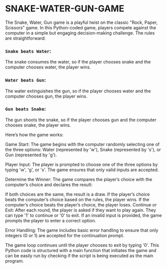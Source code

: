 # SNAKE-WATER-GUN-GAME

The Snake, Water, Gun game is a playful twist on the classic "Rock, Paper, Scissors" game. In this Python-coded game, players compete against the computer in a simple but engaging decision-making challenge. The rules are straightforward:

### `Snake beats Water`: 
The snake consumes the water, so if the player chooses snake and the computer chooses water, the player wins.

### `Water beats Gun`:
The water extinguishes the gun, so if the player chooses water and the computer chooses gun, the player wins.

### ``Gun beats Snake``:
The gun shoots the snake, so if the player chooses gun and the computer chooses snake, the player wins.

Here’s how the game works:

Game Start: The game begins with the computer randomly selecting one of the three options: Water (represented by 'w'), Snake (represented by 's'), or Gun (represented by 'g').

Player Input: The player is prompted to choose one of the three options by typing 'w', 'g', or 's'. The game ensures that only valid inputs are accepted.

Determine the Winner: The game compares the player’s choice with the computer’s choice and declares the result:

If both choices are the same, the result is a draw.
If the player’s choice beats the computer’s choice based on the rules, the player wins.
If the computer’s choice beats the player’s choice, the player loses.
Continue or Exit: After each round, the player is asked if they want to play again. They can type '1' to continue or '0' to exit. If an invalid input is provided, the game prompts the player to enter a correct option.

Error Handling: The game includes basic error handling to ensure that only integers (0 or 1) are accepted for the continuation prompt.

The game loop continues until the player chooses to exit by typing '0'. This Python code is structured with a main function that initiates the game and can be easily run by checking if the script is being executed as the main program.
